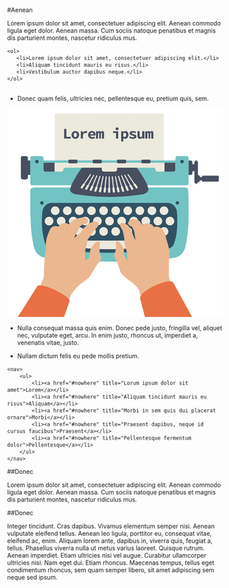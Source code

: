 #Aenean

Lorem ipsum dolor sit amet, consectetuer adipiscing elit. Aenean commodo ligula eget dolor. Aenean massa. Cum sociis natoque penatibus et magnis dis parturient montes, nascetur ridiculus mus. 

~~~
<ol>
   <li>Lorem ipsum dolor sit amet, consectetuer adipiscing elit.</li>
   <li>Aliquam tincidunt mauris eu risus.</li>
   <li>Vestibulum auctor dapibus neque.</li>
</ol>
	  
~~~

- Donec quam felis, ultricies nec, pellentesque eu, pretium quis, sem. 

![](img/01.png) 

- Nulla consequat massa quis enim. Donec pede justo, fringilla vel, aliquet nec, vulputate eget, arcu. In enim justo, rhoncus ut, imperdiet a, venenatis vitae, justo.

- Nullam dictum felis eu pede mollis pretium.

~~~
<nav>
	<ul>
		<li><a href="#nowhere" title="Lorum ipsum dolor sit amet">Lorem</a></li>
		<li><a href="#nowhere" title="Aliquam tincidunt mauris eu risus">Aliquam</a></li>
		<li><a href="#nowhere" title="Morbi in sem quis dui placerat ornare">Morbi</a></li>
		<li><a href="#nowhere" title="Praesent dapibus, neque id cursus faucibus">Praesent</a></li>
		<li><a href="#nowhere" title="Pellentesque fermentum dolor">Pellentesque</a></li>
	</ul>
</nav>
~~~

##Donec 

Lorem ipsum dolor sit amet, consectetuer adipiscing elit. Aenean commodo ligula eget dolor. Aenean massa. Cum sociis natoque penatibus et magnis dis parturient montes, nascetur ridiculus mus. 


##Donec 

Integer tincidunt. Cras dapibus. Vivamus elementum semper nisi. Aenean vulputate eleifend tellus. Aenean leo ligula, porttitor eu, consequat vitae, eleifend ac, enim. Aliquam lorem ante, dapibus in, viverra quis, feugiat a, tellus. Phasellus viverra nulla ut metus varius laoreet. Quisque rutrum. Aenean imperdiet. Etiam ultricies nisi vel augue. Curabitur ullamcorper ultricies nisi. Nam eget dui. Etiam rhoncus. Maecenas tempus, tellus eget condimentum rhoncus, sem quam semper libero, sit amet adipiscing sem neque sed ipsum. 